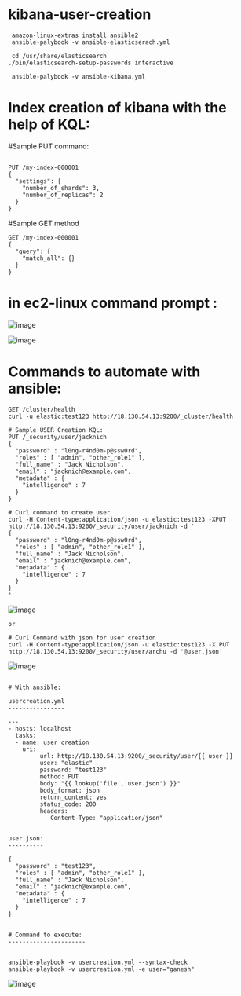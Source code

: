# kibana-user-creation
```
 amazon-linux-extras install ansible2
 ansible-palybook -v ansible-elasticserach.yml
 
 cd /usr/share/elasticsearch
./bin/elasticsearch-setup-passwords interactive

 ansible-palybook -v ansible-kibana.yml
 ```

# Index creation of kibana with the help of KQL:

#Sample PUT command:

```

PUT /my-index-000001
{
  "settings": {
    "number_of_shards": 3,
    "number_of_replicas": 2
  }
}
```

#Sample GET method

```
GET /my-index-000001
{
  "query": {
    "match_all": {}
  }
}
```
# in ec2-linux command prompt :

![image](https://user-images.githubusercontent.com/54719289/117569875-97fb4100-b0bf-11eb-99e8-6ba8d7b5ad64.png)

![image](https://user-images.githubusercontent.com/54719289/117569906-cc6efd00-b0bf-11eb-9b8b-20b705af8468.png)


# Commands to automate with ansible:
```
GET /cluster/health
curl -u elastic:test123 http://18.130.54.13:9200/_cluster/health
```

```
# Sample USER Creation KQL:
PUT /_security/user/jacknich
{
  "password" : "l0ng-r4nd0m-p@ssw0rd",
  "roles" : [ "admin", "other_role1" ],
  "full_name" : "Jack Nicholson",
  "email" : "jacknich@example.com",
  "metadata" : {
    "intelligence" : 7
  }
}

# Curl command to create user
curl -H Content-type:application/json -u elastic:test123 -XPUT http://18.130.54.13:9200/_security/user/jacknich -d '
{
  "password" : "l0ng-r4nd0m-p@ssw0rd",
  "roles" : [ "admin", "other_role1" ],
  "full_name" : "Jack Nicholson",
  "email" : "jacknich@example.com",
  "metadata" : {
    "intelligence" : 7
  }
}
'
```
![image](https://user-images.githubusercontent.com/54719289/117687312-9446e780-b1af-11eb-8472-abd0d63128b8.png)

```
or 

# Curl Command with json for user creation
curl -H Content-type:application/json -u elastic:test123 -X PUT http://18.130.54.13:9200/_security/user/archu -d '@user.json'

```
![image](https://user-images.githubusercontent.com/54719289/117687685-edaf1680-b1af-11eb-9ceb-aaa2030721cb.png)

```

# With ansible:

usercreation.yml
----------------

---
- hosts: localhost
  tasks:
  - name: user creation
    uri:
         url: http://18.130.54.13:9200/_security/user/{{ user }}
         user: "elastic"
         password: "test123"
         method: PUT
         body: "{{ lookup('file','user.json') }}"
         body_format: json
         return_content: yes
         status_code: 200
         headers:
            Content-Type: "application/json"


user.json:
----------

{
  "password" : "test123",
  "roles" : [ "admin", "other_role1" ],
  "full_name" : "Jack Nicholson",
  "email" : "jacknich@example.com",
  "metadata" : {
    "intelligence" : 7
  }
}


# Command to execute:
----------------------


ansible-playbook -v usercreation.yml --syntax-check
ansible-playbook -v usercreation.yml -e user="ganesh"
```
![image](https://user-images.githubusercontent.com/54719289/117688135-69a95e80-b1b0-11eb-884b-66b50fd18e48.png)








